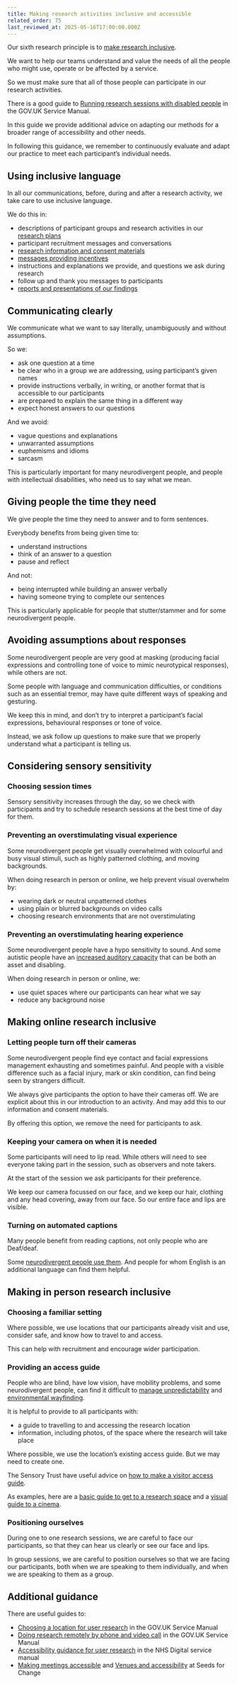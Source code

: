 ```yaml
---
title: Making research activities inclusive and accessible
related_order: 75
last_reviewed_at: 2025-05-16T17:00:00.000Z
---
```


Our sixth research principle is to [make research inclusive](/user-research/#user-research-principles).

We want to help our teams understand and value the needs of all the people who might use, operate or be affected by a service.

So we must make sure that all of those people can participate in our research activities.

There is a good guide to
[Running research sessions with disabled people](https://www.gov.uk/service-manual/user-research/running-research-sessions-with-people-with-disabilities)
in the GOV.UK Service Manual.

In this guide we provide additional advice on adapting our methods for a broader range of accessibility and other needs.

In following this guidance, we remember to continuously evaluate and adapt our practice to meet each participant’s individual needs.

## Using inclusive language

In all our communications, before, during and after a research activity, we take care to use inclusive language.

We do this in:

* descriptions of participant groups and research activities in our [research plans](/user-research/creating-and-using-research-plans/)
* participant recruitment messages and conversations
* [research information and consent materials](/user-research/getting-informed-consent-for-user-research/)
* [messages providing incentives](/user-research/when-and-how-to-give-incentives-to-research-participants/)
* instructions and explanations we provide, and questions we ask during research
* follow up and thank you messages to participants
* [reports and presentations of our findings](/user-research/sharing-research-activities-and-findings/)

## Communicating clearly

We communicate what we want to say literally, unambiguously and without assumptions.

So we:

* ask one question at a time
* be clear who in a group we are addressing, using participant’s given names
* provide instructions verbally, in writing, or another format that is accessible to our participants
* are prepared to explain the same thing in a different way
* expect honest answers to our questions

And we avoid:

* vague questions and explanations
* unwarranted assumptions
* euphemisms and idioms
* sarcasm

This is particularly important for many neurodivergent people, and people with intellectual disabilities,
who need us to say what we mean.

## Giving people the time they need 

We give people the time they need to answer and to form sentences.

Everybody benefits from being given time to:

* understand instructions
* think of an answer to a question
* pause and reflect

And not:

* being interrupted while building an answer verbally
* having someone trying to complete our sentences

This is particularly applicable for people that stutter/stammer and for some neurodivergent people.

## Avoiding assumptions about responses

Some neurodivergent people are very good at masking
(producing facial expressions and controlling tone of voice to mimic neurotypical responses), while others are not.

Some people with language and communication difficulties, or conditions such as an essential tremor,
may have quite different ways of speaking and gesturing.

We keep this in mind, and don’t try to interpret a participant’s facial expressions, behavioural responses or tone of voice.

Instead, we ask follow up questions to make sure that we properly understand what a participant is telling us.

## Considering sensory sensitivity

### Choosing session times

Sensory sensitivity increases through the day, so we check with participants and try to schedule research sessions
at the best time of day for them.

### Preventing an overstimulating visual experience

Some neurodivergent people get visually overwhelmed with colourful and busy visual stimuli,
such as highly patterned clothing, and moving backgrounds.

When doing research in person or online, we help prevent visual overwhelm by:

* wearing dark or neutral unpatterned clothes
* using plain or blurred backgrounds on video calls
* choosing research environments that are not overstimulating

### Preventing an overstimulating hearing experience

Some neurodivergent people have a hypo sensitivity to sound. And some autistic people have an
[increased auditory capacity](https://www.sciencedirect.com/science/article/pii/S0010027717300963) that can be both an asset and disabling.

When doing research in person or online, we:

* use quiet spaces where our participants can hear what we say
* reduce any background noise

## Making online research inclusive

### Letting people turn off their cameras

Some neurodivergent people find eye contact and facial expressions management exhausting and sometimes painful.
And people with a visible difference such as  a facial injury, mark or skin condition, can find being seen by strangers difficult.

We always give participants the option to have their cameras off. We are explicit about this in our introduction to an activity.
And may add this to our information and consent materials.

By offering this option, we remove the need for participants to ask.

### Keeping your camera on when it is needed

Some participants will need to lip read. While others will need to see everyone taking part in the session,
such as observers and note takers.

At the start of the session we ask participants for their preference.

We keep our camera focussed on our face, and we keep our hair, clothing and any head covering, away from our face.
So our entire face and lips are visible.

### Turning on automated captions

Many people benefit from reading captions, not only people who are Deaf/deaf.

Some [neurodivergent people use them](https://sunsurfer.co.uk/autistic-spectrum-captions-and-audio-description/). And people for whom English is an additional language can find them helpful.

## Making in person research inclusive

### Choosing a familiar setting

Where possible, we use locations that our participants already visit and use, consider safe, and know how to travel to and access.

This can help with recruitment and encourage wider participation.

### Providing an access guide

People who are blind, have low vision, have mobility problems, and some neurodivergent people,
can find it difficult to [manage unpredictability](https://www.linkedin.com/pulse/neurodiversity-101-life-changes-dealing-uncertainty-kirby/) and [environmental wayfinding](https://cardinalscholar.bsu.edu/items/b6bda52a-5732-4187-b058-d2237739b9d7).

It is helpful to provide to all participants with:

* a guide to travelling to and accessing the research location
* information, including photos, of the space where the research will take place

Where possible, we use the location’s existing access guide. But we may need to create one.

The Sensory Trust have useful advice on
[how to make a visitor access guide](https://www.sensorytrust.org.uk/resources/guidance/visitor-access-guides). 

As examples, here are a
[basic guide to get to a research space](https://www.autistica.org.uk/downloads/files/Directions-by-Dr-Sarah-Bargiela-et-al.pdf)
and a [visual guide to a cinema](https://www.barbican.org.uk/sites/default/files/documents/2017-08/20208cinemavisualguide.pdf).

### Positioning ourselves

During one to one research sessions, we are careful to face our participants, so that they can hear us clearly or see our face and lips.

In group sessions, we are careful to position ourselves so that we are facing our participants,
both when we are speaking to them individually, and when we are speaking to them as a group.

## Additional guidance

There are useful guides to:

* [Choosing a location for user research](https://www.gov.uk/service-manual/user-research/choose-a-location-for-user-research) in the GOV.UK Service Manual
* [Doing research remotely by phone and video call](https://www.gov.uk/service-manual/user-research/remote-user-research-phone-video-call) in the GOV.UK Service Manual
* [Accessibility guidance for user research](https://service-manual.nhs.uk/accessibility/user-research) in the NHS Digital service manual
* [Making meetings accessible](https://www.seedsforchange.org.uk/accessiblemtg) and [Venues and accessibility](https://www.seedsforchange.org.uk/access) at Seeds for Change
